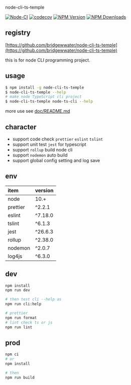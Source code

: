 node-cli-ts-temple

[![Node-CI](https://github.com/bridgewwater/node-cli-ts-temple/workflows/Node-CI/badge.svg?branch=main)](https://github.com/bridgewwater/node-cli-ts-temple/actions?query=workflow%3ANode-CI)
[![codecov](https://codecov.io/gh/bridgewwater/node-cli-ts-temple/branch/master/graph/badge.svg)](https://codecov.io/gh/bridgewwater/node-cli-ts-temple)
[![NPM Version](http://img.shields.io/npm/v/node-cli-ts-temple.svg?style=flat)](https://www.npmjs.org/package/node-cli-ts-temple)
[![NPM Downloads](https://img.shields.io/npm/dm/node-cli-ts-temple.svg?style=flat)](https://npmcharts.com/compare/node-cli-ts-temple?minimal=true)

## registry

[https://github.com/bridgewwater/node-cli-ts-temple](https://github.com/bridgewwater/node-cli-ts-temple)

this is for node CLI programming project.

## usage

```bash
$ npm install -g node-cli-ts-temple
$ node-cli-ts-temple --help
# make node TypeScript cli project
$ node-cli-ts-temple node-ts-cli --help
```

more use see [doc/README.md](doc/README.md)

## character

- support code check `prettier` `eslint` `tslint`
- support unit test `jest` for typescript
- support `rollup` build node cli
- support `nodemon` auto build
- support global config setting and log save

## env

| item              | version           |
|:------------------|:------------------|
| node              | 10.+ |
| prettier          | ^2.2.1 |
| eslint            | ^7.18.0 |
| tslint            | ^6.1.3 |
| jest              | ^26.6.3 |
| rollup            | ^2.38.0 |
| nodemon           | ^2.0.7 |
| log4js            | ^6.3.0 |

## dev

```bash
npm install
npm run dev

# then test cli --help as
npm run cli:help

# prettier
npm run format
# lint check ts or js
npm run lint
```

## prod

```bash
npm ci
# or
npm install

# then
npm run build
```